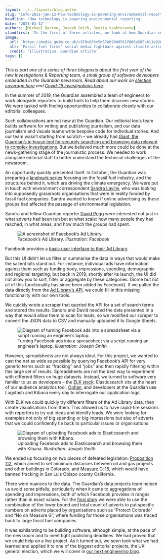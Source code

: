 ```yaml
---
layout: ../../layouts/blog.astro
slug: 'info-2021-jan-12-how-technology-is-powering-environmental-reporting'
headline: 'How technology is powering environmental reporting'
date: '2021-01-12'
authors: [Michael Barton, Joseph Smith, Reetta Vaahtoranta]
standfirst: 'In the first of three articles, we look at how Guardian software engineers teamed up with the newsroom to investigate climate lobbying online'
image:
  url: 'https://media.guim.co.uk/c970c836c5d67eb988d561f866a585bb11e9263b/0_0_1372_823/1372.jpg'
  alt: 'Fossil fuel firms’ social media fightback against climate action'
  credit: 'Illustration: Guardian article'
tags: []
---
```


_This is part one of a series of three blogposts about the first year of the new Investigations & Reporting team, a small group of software developers embedded in the Guardian newsroom. Read about our work on [election coverage here](https://www.theguardian.com/info/2021/jan/19/how-technology-is-powering-election-coverage) and [Covid-19 investigations here](https://www.theguardian.com/info/2021/feb/04/how-technology-is-powering-covid-19-investigations)._

In the summer of 2019, the Guardian assembled a team of engineers to work alongside reporters to build tools to help them discover new stories. We were tasked with finding opportunities to collaborate closely with our editorial colleagues.

Such collaborations are not new at the Guardian. Our editorial tools team builds software for writing and publishing journalism, and our data journalism and visuals teams write bespoke code for individual stories. And our team wasn’t starting from scratch – we already had [Giant, the Guardian’s in house tool for securely searching and browsing data relevant to complex investigations](https://www.theguardian.com/membership/2019/sep/06/guardian-investigations-giant-tech-data). But we believed much more could be done at the news-gathering stage of the journalistic process. We needed to work alongside editorial staff to better understand the technical challenges of the newsroom.

An opportunity quickly presented itself. In October, the Guardian was preparing a [landmark series](https://www.theguardian.com/environment/series/the-polluters) focusing on the fossil fuel industry, and the structures behind it, which are driving the climate emergency. We were put in touch with environment correspondent [Sandra Laville](https://www.theguardian.com/profile/sandralaville), who was looking into supposedly grassroots organisations that were in reality funded by fossil fuel companies. Sandra wanted to know if online advertising by these groups had affected the passage of environmental legislation.

Sandra and fellow Guardian reporter [David Pegg](https://www.theguardian.com/profile/david-pegg) were interested not just in what adverts had been run but at what scale: how many people they had reached, in what areas, and how much the groups had spent.


   <figure>
   <img alt="A screenshot of Facebook’s Ad Library." src="https://i.guim.co.uk/img/media/afba8901e4b46f59bcb64a4421f738253d1c1b59/166_0_1188_713/master/1188.png?width=620&quality=45&auto=format&fit=max&dpr=2&s=912cb68a134d9f777844d47a42e5c597" loading="lazy" />
   <figcaption>
     Facebook’s Ad Library.
    <i>Illustration: Facebook</i>
    </figcaption>
    </figure>

Facebook provides a [basic user interface to their Ad Library](https://www.facebook.com/ads/library).

But this UI didn’t let us filter or summarise the data in ways that would make the salient bits stand out. For instance, individual ads have information against them such as funding body, impressions, spending, demographic and regional targeting; but back in 2019, shortly after its launch, the UI did not allow you to sort, filter or aggregate by these categories. (Some but not all of this functionality has since been added by Facebook). If we pulled the data directly from the [Ad Library’s API](https://www.facebook.com/ads/library/api), we could fill in this missing functionality with our own tools.

We quickly wrote a scraper that queried the API for a set of search terms and stored the results. Sandra and David needed the data presented in a way that would allow them to scan for leads, so we modified our scraper to convert the JSON data to CSV and manually uploaded it to Google Sheets.


   <figure>
   <img alt="Diagram of turning Facebook ads into a spreadsheet via a script running an engineer’s laptop." src="https://i.guim.co.uk/img/media/af30e5197cbed5fd968088d2e979d8dffb7a5b5b/0_0_4662_2818/master/4662.jpg?width=620&quality=45&auto=format&fit=max&dpr=2&s=4d4736cadd29f6da03ccf7d67519e893" loading="lazy" />
   <figcaption>
     Turning Facebook ads into a spreadsheet via a script running an engineer’s laptop.
    <i>Illustration: Joseph Smith</i>
    </figcaption>
    </figure>

However, spreadsheets are not always ideal. For this project, we wanted to cast the net as wide as possible by querying Facebook’s API for very generic terms such as “fracking” and “jobs” and then rapidly filtering within this large set of results. Spreadsheets are not the best way to experiment with different filters on huge datasets. Instead, we turned to software very familiar to us as developers – the [ELK stack](https://www.elastic.co/what-is/elk-stack). Elasticsearch sits at the heart of our audience analytics tool, [Ophan](https://medium.com/@GuardianComms/behind-the-scenes-ophan-how-the-guardian-democratised-data-36cde3967062), and developers at the Guardian use Logstash and Kibana every day to interrogate our application logs.

With ELK we could quickly try different filters of the Ad Library data, then create visualisations from them. This allowed us to have rapid-fire sessions with reporters to try out ideas and identify leads. We were looking for examples not only of big spending or big impressions but also of adverts that we could confidently tie back to particular issues or organisations.


   <figure>
   <img alt="Diagram of uploading Facebook ads to Elasticsearch and browsing them with Kibana." src="https://i.guim.co.uk/img/media/2d83b6d2356def97fb6995b4a23d7364a422ccbc/0_0_4462_4875/master/4462.jpg?width=620&quality=45&auto=format&fit=max&dpr=2&s=f921cffb9c395af6724feb6a7e8b0b6c" loading="lazy" />
   <figcaption>
     Uploading Facebook ads to Elasticsearch and browsing them with Kibana.
    <i>Illustration: Joseph Smith</i>
    </figcaption>
    </figure>

We ended up focusing on two pieces of defeated legislation: [Proposition 112](https://ballotpedia.org/Colorado_Proposition_112,_Minimum_Distance_Requirements_for_New_Oil,_Gas,_and_Fracking_Projects_Initiative_\(2018\)), which aimed to set minimum distances between oil and gas projects and other buildings in Colorado, and [Measure G-18](https://ballotpedia.org/San_Luis_Obispo_County,_California,_Measure_G-18,_Petroleum_Extraction_and_Well_Stimulation_Regulation_Initiative_\(November_2018\)), which would have banned fracking in San Luis Obispo county California.

There were nuances to the data. The Guardian’s data projects team helped us avoid some pitfalls, particularly when it came to aggregations of spending and impressions, both of which Facebook provides in ranges rather than in exact values. For the [final story](https://www.theguardian.com/environment/2019/oct/10/fossil-fuel-firms-social-media-fightback-against-climate-action) we were able to use the combination of the lower bound and total count of adverts to put specific numbers on adverts placed by organisations such as “Protect Colorado” and “No on Measure G”, where funding for those organisations was traced back to large fossil fuel companies.

It was exhilarating to be building software, although simple, at the pace of the newsroom and to meet tight publishing deadlines. We had proved that we could help on a live project. As it turned out, we soon took what we had learned and applied it to one of the biggest editorial projects, the UK general election, which we will cover in [our next engineering blog](https://www.theguardian.com/info/2021/jan/19/how-technology-is-powering-election-coverage).
